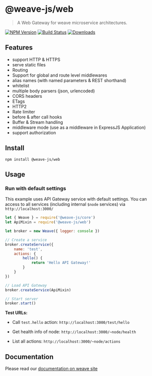 # @weave-js/web

> A Web Gateway for weave microservice architectures.

[![NPM Version](https://img.shields.io/npm/v/@weave-js/web.svg)](https://www.npmjs.com/package/@weave-js/core)
[![Build Status](https://travis-ci.com/weave-microservices/weave.svg?branch=master)](https://travis-ci.com/weave-microservices/weave)
[![Downloads](https://img.shields.io/npm/dt/@weave-js/web.svg)](https://www.npmjs.com/package/@weave-js/web)

## Features
* support HTTP & HTTPS
* serve static files
* Routing
* Support for global and route level middlewares
* alias names (with named parameters & REST shorthand)
* whitelist
* multiple body parsers (json, urlencoded)
* CORS headers
* ETags
* HTTP2
* Rate limiter
* before & after call hooks
* Buffer & Stream handling
* middleware mode (use as a middleware in ExpressJS Application)
* support authorization

## Install
```
npm install @weave-js/web
```

## Usage

### Run with default settings
This example uses API Gateway service with default settings.
You can access to all services (including internal `$node` services) via `http://localhost:3000/`

```js
let { Weave } = require('@weave-js/core')
let ApiMixin = require('@weave-js/web')

let broker = new Weave({ logger: console })

// Create a service
broker.createService({
    name: 'test',
    actions: {
        hello() {
            return 'Hello API Gateway!'
        }
    }
})

// Load API Gateway
broker.createService(ApiMixin)

// Start server
broker.start()
```

**Test URLs:**	
- Call `test.hello` action: `http://localhost:3000/test/hello`

- Get health info of node: `http://localhost:3000/~node/health`
- List all actions: `http://localhost:3000/~node/actions`

## Documentation
Please read our [documentation on weave site](http://weave.fachwerk.io)
